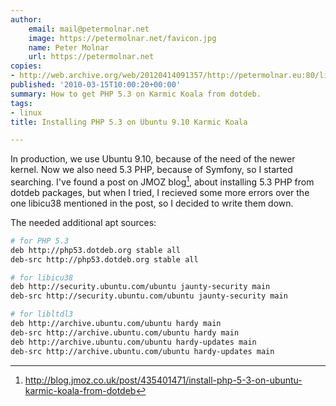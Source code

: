 ```yaml
---
author:
    email: mail@petermolnar.net
    image: https://petermolnar.net/favicon.jpg
    name: Peter Molnar
    url: https://petermolnar.net
copies:
- http://web.archive.org/web/20120414091357/http://petermolnar.eu:80/linux-tech-coding/installing-php-5-3-on-ubuntu-9-10-karmic-koala/
published: '2010-03-15T10:00:20+00:00'
summary: How to get PHP 5.3 on Karmic Koala from dotdeb.
tags:
- linux
title: Installing PHP 5.3 on Ubuntu 9.10 Karmic Koala

---
```


In production, we use Ubuntu 9.10, because of the need of the newer
kernel. Now we also need 5.3 PHP, because of Symfony, so I started
searching. I've found a post on JMOZ blog[^1], about installing 5.3 PHP
from dotdeb packages, but when I tried, I recieved some more errors over
the one libicu38 mentioned in the post, so I decided to write them down.

The needed additional apt sources:

```apache
# for PHP 5.3
deb http://php53.dotdeb.org stable all
deb-src http://php53.dotdeb.org stable all

# for libicu38
deb http://security.ubuntu.com/ubuntu jaunty-security main
deb-src http://security.ubuntu.com/ubuntu jaunty-security main

# for libltdl3
deb http://archive.ubuntu.com/ubuntu hardy main
deb-src http://archive.ubuntu.com/ubuntu hardy main
deb http://archive.ubuntu.com/ubuntu hardy-updates main
deb-src http://archive.ubuntu.com/ubuntu hardy-updates main
```

[^1]: <http://blog.jmoz.co.uk/post/435401471/install-php-5-3-on-ubuntu-karmic-koala-from-dotdeb>
